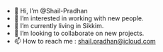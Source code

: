 - 👋 Hi, I’m @Shail-Pradhan
- 👀 I’m interested in working with new people.
- 🌱 I’m currently living in Sikkim.
- 💞️ I’m looking to collaborate on new projects.
- 📫 How to reach me : shail.pradhan@icloud.com

<!---
Shail-Pradhan/Shail-Pradhan is a ✨ special ✨ repository because its `README.md` (this file) appears on your GitHub profile.
You can click the Preview link to take a look at your changes.
--->
